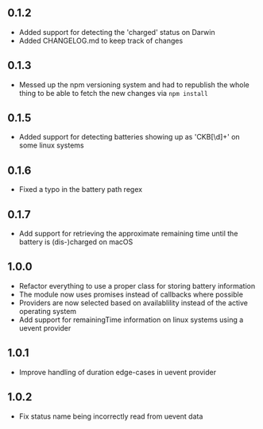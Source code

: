 ## 0.1.2
* Added support for detecting the 'charged' status on Darwin
* Added CHANGELOG.md to keep track of changes

## 0.1.3
* Messed up the npm versioning system and had to republish the whole thing to be able to fetch the new changes via `npm install`

## 0.1.5
* Added support for detecting batteries showing up as 'CKB[\d]+' on some linux systems

## 0.1.6
* Fixed a typo in the battery path regex

## 0.1.7
* Add support for retrieving the approximate remaining time until the battery is (dis-)charged on macOS

## 1.0.0
* Refactor everything to use a proper class for storing battery information
* The module now uses promises instead of callbacks where possible
* Providers are now selected based on availablility instead of the active operating system
* Add support for remainingTime information on linux systems using a uevent provider

## 1.0.1
* Improve handling of duration edge-cases in uevent provider

## 1.0.2
* Fix status name being incorrectly read from uevent data
